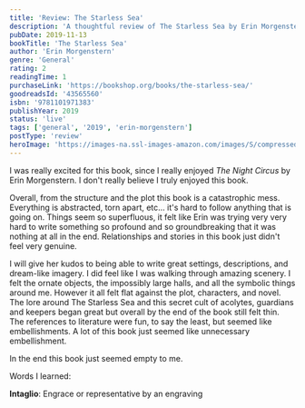 ```yaml
---
title: 'Review: The Starless Sea'
description: 'A thoughtful review of The Starless Sea by Erin Morgenstern'
pubDate: 2019-11-13
bookTitle: 'The Starless Sea'
author: 'Erin Morgenstern'
genre: 'General'
rating: 2
readingTime: 1
purchaseLink: 'https://bookshop.org/books/the-starless-sea/'
goodreadsId: '43565560'
isbn: '9781101971383'
publishYear: 2019
status: 'live'
tags: ['general', '2019', 'erin-morgenstern']
postType: 'review'
heroImage: 'https://images-na.ssl-images-amazon.com/images/S/compressed.photo.goodreads.com/books/1659344306i/43565560.jpg'
---
```


I was really excited for this book, since I really enjoyed *The Night Circus* by Erin Morgenstern. I don't really believe I truly enjoyed this book.

Overall, from the structure and the plot this book is a catastrophic mess. Everything is abstracted, torn apart, etc... it's hard to follow anything that is going on. Things seem so superfluous, it felt like Erin was trying very very hard to write something so profound and so groundbreaking that it was nothing at all in the end. Relationships and stories in this book just didn't feel very genuine.

I will give her kudos to being able to write great settings, descriptions, and dream-like imagery. I did feel like I was walking through amazing scenery.  I felt the ornate objects, the impossibly large halls, and all the symbolic things around me. However it all felt flat against the plot, characters, and novel. The lore around The Starless Sea and this secret cult of acolytes, guardians and keepers began great but overall by the end of the book still felt thin. The references to literature were fun, to say the least, but seemed like embellishments. A lot of this book just seemed like unnecessary embellishment. 

In the end this book just seemed empty to me.

Words I learned:

**Intaglio**: Engrace or representative by an engraving